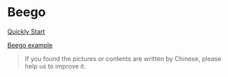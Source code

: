 # Beego

[Quickly Start](./developing/README.md)

[Beego example](https://github.com/beego/beego-example)

> If you found the pictures or contents are written by Chinese, please help us to improve it.